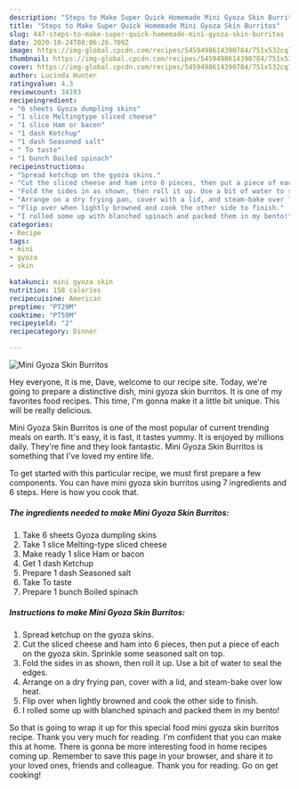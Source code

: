 ```yaml
---
description: "Steps to Make Super Quick Homemade Mini Gyoza Skin Burritos"
title: "Steps to Make Super Quick Homemade Mini Gyoza Skin Burritos"
slug: 447-steps-to-make-super-quick-homemade-mini-gyoza-skin-burritos
date: 2020-10-24T08:06:26.709Z
image: https://img-global.cpcdn.com/recipes/5459498614390784/751x532cq70/mini-gyoza-skin-burritos-recipe-main-photo.jpg
thumbnail: https://img-global.cpcdn.com/recipes/5459498614390784/751x532cq70/mini-gyoza-skin-burritos-recipe-main-photo.jpg
cover: https://img-global.cpcdn.com/recipes/5459498614390784/751x532cq70/mini-gyoza-skin-burritos-recipe-main-photo.jpg
author: Lucinda Hunter
ratingvalue: 4.3
reviewcount: 34193
recipeingredient:
- "6 sheets Gyoza dumpling skins"
- "1 slice Meltingtype sliced cheese"
- "1 slice Ham or bacon"
- "1 dash Ketchup"
- "1 dash Seasoned salt"
- " To taste"
- "1 bunch Boiled spinach"
recipeinstructions:
- "Spread ketchup on the gyoza skins."
- "Cut the sliced cheese and ham into 6 pieces, then put a piece of each on the gyoza skin. Sprinkle some seasoned salt on top."
- "Fold the sides in as shown, then roll it up. Use a bit of water to seal the edges."
- "Arrange on a dry frying pan, cover with a lid, and steam-bake over low heat."
- "Flip over when lightly browned and cook the other side to finish."
- "I rolled some up with blanched spinach and packed them in my bento!"
categories:
- Recipe
tags:
- mini
- gyoza
- skin

katakunci: mini gyoza skin 
nutrition: 158 calories
recipecuisine: American
preptime: "PT29M"
cooktime: "PT59M"
recipeyield: "2"
recipecategory: Dinner

---
```



![Mini Gyoza Skin Burritos](https://img-global.cpcdn.com/recipes/5459498614390784/751x532cq70/mini-gyoza-skin-burritos-recipe-main-photo.jpg)

Hey everyone, it is me, Dave, welcome to our recipe site. Today, we're going to prepare a distinctive dish, mini gyoza skin burritos. It is one of my favorites food recipes. This time, I'm gonna make it a little bit unique. This will be really delicious.



Mini Gyoza Skin Burritos is one of the most popular of current trending meals on earth. It's easy, it is fast, it tastes yummy. It is enjoyed by millions daily. They're fine and they look fantastic. Mini Gyoza Skin Burritos is something that I've loved my entire life.


To get started with this particular recipe, we must first prepare a few components. You can have mini gyoza skin burritos using 7 ingredients and 6 steps. Here is how you cook that.

<!--inarticleads1-->

##### The ingredients needed to make Mini Gyoza Skin Burritos:

1. Take 6 sheets Gyoza dumpling skins
1. Take 1 slice Melting-type sliced cheese
1. Make ready 1 slice Ham or bacon
1. Get 1 dash Ketchup
1. Prepare 1 dash Seasoned salt
1. Take  To taste
1. Prepare 1 bunch Boiled spinach




<!--inarticleads2-->

##### Instructions to make Mini Gyoza Skin Burritos:

1. Spread ketchup on the gyoza skins.
1. Cut the sliced cheese and ham into 6 pieces, then put a piece of each on the gyoza skin. Sprinkle some seasoned salt on top.
1. Fold the sides in as shown, then roll it up. Use a bit of water to seal the edges.
1. Arrange on a dry frying pan, cover with a lid, and steam-bake over low heat.
1. Flip over when lightly browned and cook the other side to finish.
1. I rolled some up with blanched spinach and packed them in my bento!




So that is going to wrap it up for this special food mini gyoza skin burritos recipe. Thank you very much for reading. I'm confident that you can make this at home. There is gonna be more interesting food in home recipes coming up. Remember to save this page in your browser, and share it to your loved ones, friends and colleague. Thank you for reading. Go on get cooking!
